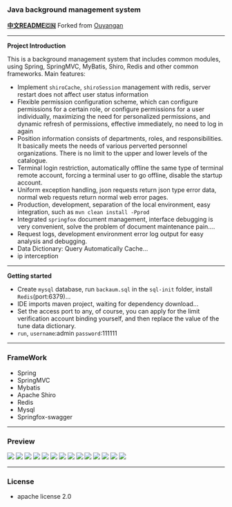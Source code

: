 ### Java background management system

**[中文README🇨🇳](https://github.com/Chankin026/BackAuM/blob/master/README-zh-cn.md)**                                                                                                                                                                 Forked from [Ouyangan](https://github.com/Ouyangan)  

---

**Project Introduction**

This is a background management system that includes common modules, using Spring, SpringMVC, MyBatis, Shiro, Redis and other common frameworks. Main features:

- Implement `shiroCache`, `shiroSession` management with redis, server restart does not affect user status information
- Flexible permission configuration scheme, which can configure permissions for a certain role, or configure permissions for a user individually, maximizing the need for personalized permissions, and dynamic refresh of permissions, effective immediately, no need to log in again
- Position information consists of departments, roles, and responsibilities. It basically meets the needs of various perverted personnel organizations. There is no limit to the upper and lower levels of the catalogue.
- Terminal login restriction, automatically offline the same type of terminal remote account, forcing a terminal user to go offline, disable the startup account.
- Uniform exception handling, json requests return json type error data, normal web requests return normal web error pages.
- Production, development, separation of the local environment, easy integration, such as `mvn clean install -Pprod`
- Integrated `springfox` document management, interface debugging is very convenient, solve the problem of document maintenance pain....
- Request logs, development environment error log output for easy analysis and debugging.
- Data Dictionary: Query Automatically Cache...
- ip interception

---

**Getting started**

- Create `mysql` database, run `backaum.sql` in the `sql-init` folder, install `Redis`(port:6379)...
- IDE imports maven project, waiting for dependency download...
- Set the access port to any, of course, you can apply for the limit verification account binding yourself, and then replace the value of the tune data dictionary.
- `run`, `username`:admin `password`:111111

---
### FrameWork
- Spring         
- SpringMVC    
- Mybatis       
- Apache Shiro    
- Redis           
- Mysql           
- Springfox-swagger 
---
### Preview
![](http://ww1.sinaimg.cn/large/6135a28bgy1fya53zp1odj20ul0iajs6.jpg)
![](http://ww1.sinaimg.cn/large/6135a28bgy1fya53yus5vj21z30xz78w.jpg)
![](http://ww1.sinaimg.cn/large/6135a28bgy1fya53ywa6xj21z10y2aho.jpg)
![](http://ww1.sinaimg.cn/large/6135a28bgy1fya53yuot0j21z30p4jwa.jpg)
![](http://ww1.sinaimg.cn/large/6135a28bgy1fya53yuyj0j21xx0pvag4.jpg)
![](http://ww1.sinaimg.cn/large/6135a28bgy1fya53zbbm7j21z30sltfc.jpg)
![](http://ww1.sinaimg.cn/large/6135a28bgy1fya53zhghpj21ys0vuqcm.jpg)
![](http://ww1.sinaimg.cn/large/6135a28bgy1fya53zb6qej21wr0t3te9.jpg)
![](http://ww1.sinaimg.cn/large/6135a28bgy1fya53zcbd5j21yr0y6gsn.jpg)
![](http://ww1.sinaimg.cn/large/6135a28bgy1fya53yustaj21yd0kx78l.jpg)
![](http://ww1.sinaimg.cn/large/6135a28bgy1fya53zdvbhj21ya0u4qa8.jpg)
![](http://ww1.sinaimg.cn/large/6135a28bgy1fya53zqvdsj21cc0xsaet.jpg)
![](http://ww1.sinaimg.cn/large/6135a28bgy1fya53zorudj21bu0xvq5p.jpg)
![](http://ww1.sinaimg.cn/large/6135a28bgy1fya53zs18uj21yx0x9wld.jpg)

---
### License

- apache license 2.0




